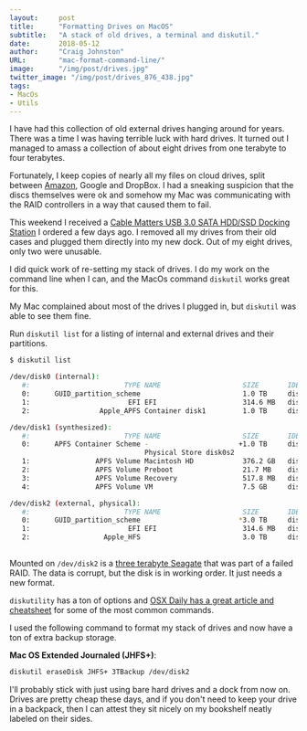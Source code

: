 ```yaml
---
layout:     post
title:      "Formatting Drives on MacOS"
subtitle:   "A stack of old drives, a terminal and diskutil."
date:       2018-05-12
author:     "Craig Johnston"
URL:        "mac-format-command-line/"
image:      "/img/post/drives.jpg"
twitter_image: "/img/post/drives_876_438.jpg"
tags:
- MacOs
- Utils
---
```


I have had this collection of old external drives hanging around for years. There was a time I was having terrible luck with hard drives. It turned out I managed to amass a collection of about eight drives from one terabyte to four terabytes.

Fortunately, I keep copies of nearly all my files on cloud drives, split between [Amazon](https://amzn.to/2KiZ31d), Google and DropBox. I had a sneaking suspicion that the discs themselves were ok and somehow my Mac was communicating with the RAID controllers in a way that caused them to fail.

This weekend I received a [Cable Matters USB 3.0 SATA HDD/SSD Docking Station](https://amzn.to/2Ge0aNb) I ordered a few days ago. I removed all my drives from their old cases and plugged them directly into my new dock. Out of my eight drives, only two were unusable.

I did quick work of re-setting my stack of drives. I do my work on the command line when I can, and the MacOs command `diskutil` works great for this.

My Mac complained about most of the drives I plugged in, but `diskutil` was able to see them fine.

Run `diskutil list` for a listing of internal and external drives and their partitions.

```bash
$ diskutil list

/dev/disk0 (internal):
   #:                       TYPE NAME                    SIZE       IDENTIFIER
   0:      GUID_partition_scheme                         1.0 TB     disk0
   1:                        EFI EFI                     314.6 MB   disk0s1
   2:                 Apple_APFS Container disk1         1.0 TB     disk0s2

/dev/disk1 (synthesized):
   #:                       TYPE NAME                    SIZE       IDENTIFIER
   0:      APFS Container Scheme -                      +1.0 TB     disk1
                                 Physical Store disk0s2
   1:                APFS Volume Macintosh HD            376.2 GB   disk1s1
   2:                APFS Volume Preboot                 21.7 MB    disk1s2
   3:                APFS Volume Recovery                517.8 MB   disk1s3
   4:                APFS Volume VM                      7.5 GB     disk1s4

/dev/disk2 (external, physical):
   #:                       TYPE NAME                    SIZE       IDENTIFIER
   0:      GUID_partition_scheme                        *3.0 TB     disk2
   1:                        EFI EFI                     314.6 MB   disk2s1
   2:                  Apple_HFS                         3.0 TB     disk2s2
   
```

Mounted on `/dev/disk2` is a [three terabyte Seagate](https://amzn.to/2KV0u7b) that was part of a failed RAID. The data is corrupt, but the disk is in working order. It just needs a new format.

`diskutility` has a ton of options and [OSX Daily has a great article and cheatsheet](http://osxdaily.com/2016/08/30/erase-disk-command-line-mac/) for some of the most common commands.

I used the following command to format my stack of drives and now have a ton of extra backup storage.

**Mac OS Extended Journaled (JHFS+)**:

```bash
diskutil eraseDisk JHFS+ 3TBackup /dev/disk2
```

I'll probably stick with just using bare hard drives and a dock from now on. Drives are pretty cheap these days, and if you don't need to keep your drive in a backpack, then I can attest they sit nicely on my bookshelf neatly labeled on their sides.


